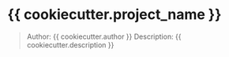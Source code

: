 # {{ cookiecutter.project_name }}

> Author: {{ cookiecutter.author }}
> Description: {{ cookiecutter.description }}



